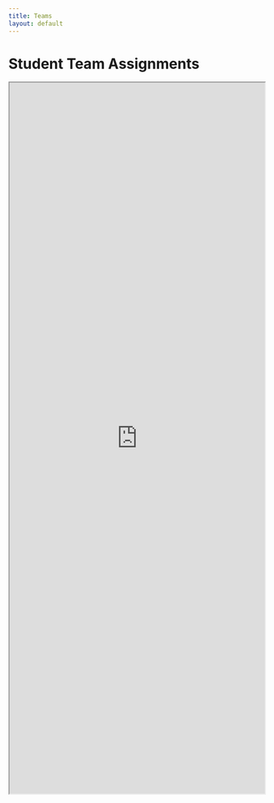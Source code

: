 ```yaml
---
title: Teams
layout: default
---
```


# Student Team Assignments


<style>
iframe { width: 100%; max-width: 1800px; height: 1400px; }
</style>

<iframe src="https://docs.google.com/spreadsheets/d/e/2PACX-1vRAa7qJR_3b5_evitdrx9rKf5GDsxQ11DAh46X6_CakAxhwWxudMmZsN5TNzPZc3fYDa7PbB1OueT1C/pubhtml?gid=1765505347&amp;single=true&amp;widget=true&amp;headers=false"></iframe>



